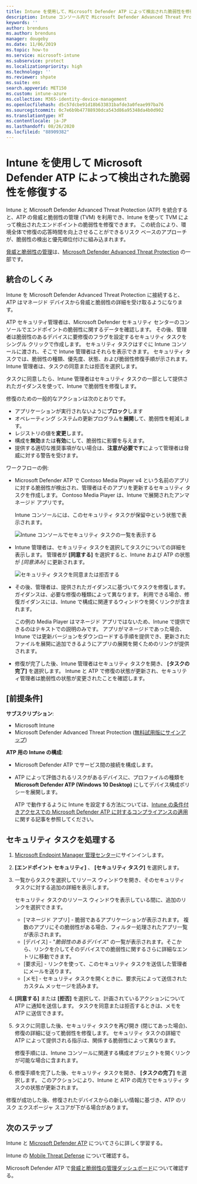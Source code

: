 ```yaml
---
title: Intune を使用して、Microsoft Defender ATP によって検出された脆弱性を修復する - Azure | Microsoft Docs
description: Intune コンソール内で Microsoft Defender Advanced Threat Protection (ATP) の一部である脅威と脆弱性の管理からセキュリティ タスクを管理する方法を説明します。
keywords: ''
author: brenduns
ms.author: brenduns
manager: dougeby
ms.date: 11/06/2019
ms.topic: how-to
ms.service: microsoft-intune
ms.subservice: protect
ms.localizationpriority: high
ms.technology: ''
ms.reviewer: shpate
ms.suite: ems
search.appverid: MET150
ms.custom: intune-azure
ms.collection: M365-identity-device-management
ms.openlocfilehash: d5c57dcbe91d18b633831bafde3a0feae997ba76
ms.sourcegitcommit: 0c7e6b9b47788930dca543d86a95348da4b0d902
ms.translationtype: HT
ms.contentlocale: ja-JP
ms.lasthandoff: 08/26/2020
ms.locfileid: "88909382"
---
```

# <a name="use-intune-to-remediate-vulnerabilities-identified-by-microsoft-defender-atp"></a>Intune を使用して Microsoft Defender ATP によって検出された脆弱性を修復する

Intune と Microsoft Defender Advanced Threat Protection (ATP) を統合すると、ATP の脅威と脆弱性の管理 (TVM) を利用でき、Intune を使って TVM によって検出されたエンドポイントの脆弱性を修復できます。 この統合により、環境全体で修復の応答時間を向上させることができるリスク ベースのアプローチが、脆弱性の検出と優先順位付けに組み込まれます。

[脅威と脆弱性の管理](/windows/security/threat-protection/windows-defender-atp/next-gen-threat-and-vuln-mgt)は、[Microsoft Defender Advanced Threat Protection](/windows/security/threat-protection/windows-defender-atp/windows-defender-advanced-threat-protection) の一部です。

## <a name="how-integration-works"></a>統合のしくみ

Intune を Microsoft Defender Advanced Threat Protection に接続すると、ATP はマネージド デバイスから脅威と脆弱性の詳細を受け取るようになります。

ATP セキュリティ管理者は、Microsoft Defender セキュリティ センターのコンソールでエンドポイントの脆弱性に関するデータを確認します。 その後、管理者は脆弱性のあるデバイスに要修復のフラグを設定するセキュリティ タスクをシングル クリックで作成します。 セキュリティ タスクはすぐに Intune コンソールに渡され、そこで Intune 管理者はそれらを表示できます。 セキュリティ タスクでは、脆弱性の種類、優先度、状態、および脆弱性修復手順が示されます。 Intune 管理者は、タスクの同意または拒否を選択します。

タスクに同意したら、Intune 管理者はセキュリティ タスクの一部として提供されたガイダンスを使って、Intune で脆弱性を修復します。

修復のための一般的なアクションは次のとおりです。

- アプリケーションが実行されないように**ブロック**します
- オペレーティング システムの更新プログラムを**展開**して、脆弱性を軽減します。
- レジストリの値を**変更**します。
- 構成を**無効**または**有効**にして、脆弱性に影響を与えます。
- 提供する適切な推奨事項がない場合は、**注意が必要です**によって管理者は脅威に対する警告を受けます。

ワークフローの例:

- Microsoft Defender ATP で Contoso Media Player v4 という名前のアプリに対する脆弱性が検出され、管理者はそのアプリを更新するセキュリティ タスクを作成します。 Contoso Media Player は、Intune で展開されたアンマネージド アプリです。

  Intune コンソールには、このセキュリティ タスクが保留中という状態で表示されます。

  ![Intune コンソールでセキュリティ タスクの一覧を表示する](./media/atp-manage-vulnerabilities/temp-security-tasks.png)

- Intune 管理者は、セキュリティ タスクを選択してタスクについての詳細を表示します。  管理者が **[同意する]** を選択すると、Intune および ATP の状態が *[同意済み]* に更新されます。

  ![セキュリティ タスクを同意または拒否する](./media/atp-manage-vulnerabilities/temp-accept-task.png)

- その後、管理者は、提供されたガイダンスに基づいてタスクを修復します。 ガイダンスは、必要な修復の種類によって異なります。 利用できる場合、修復ガイダンスには、Intune で構成に関連するウィンドウを開くリンクが含まれます。

  この例の Media Player はマネージド アプリではないため、Intune で提供できるのはテキストでの説明のみです。 アプリがマネージドであった場合、Intune では更新バージョンをダウンロードする手順を提供でき、更新されたファイルを展開に追加できるようにアプリの展開を開くためのリンクが提供されます。

- 修復が完了した後、Intune 管理者はセキュリティ タスクを開き、 **[タスクの完了]** を選択します。  Intune と ATP で修復の状態が更新され、セキュリティ管理者は脆弱性の状態が変更されたことを確認します。

## <a name="prerequisites"></a>[前提条件]  

**サブスクリプション**:

- Microsoft Intune  
- Microsoft Defender Advanced Threat Protection ([無料試用版にサインアップ](https://www.microsoft.com/WindowsForBusiness/windows-atp?ocid=docs-wdatp-main-abovefoldlink))

**ATP 用の Intune の構成**:

- Microsoft Defender ATP でサービス間の接続を構成します。
- ATP によって評価されるリスクがあるデバイスに、プロファイルの種類を **Microsoft Defender ATP (Windows 10 Desktop)** にしてデバイス構成ポリシーを展開します。

  ATP で動作するように Intune を設定する方法については、[Intune の条件付きアクセスでの Microsoft Defender ATP に対するコンプライアンスの適用](advanced-threat-protection-configure.md#enable-microsoft-defender-atp-in-intune)に関する記事を参照してください。

## <a name="work-with-security-tasks"></a>セキュリティ タスクを処理する

1. [Microsoft Endpoint Manager 管理センター](https://go.microsoft.com/fwlink/?linkid=2109431)にサインインします。

2. **[エンドポイント セキュリティ]** 、 **[セキュリティ タスク]** を選択します。

3. 一覧からタスクを選択してリソース ウィンドウを開き、そのセキュリティ タスクに対する追加の詳細を表示します。

   セキュリティ タスクのリソース ウィンドウを表示している間に、追加のリンクを選択できます。

   - [マネージド アプリ] - 脆弱であるアプリケーションが表示されます。 複数のアプリにその脆弱性がある場合、フィルター処理されたアプリ一覧が表示されます。
   - [デバイス] - "*脆弱性のあるデバイス*" の一覧が表示されます。そこから、リンクを介してそのデバイスでの脆弱性に関するさらに詳細なエントリに移動できます。
   - [要求元] - リンクを使って、このセキュリティ タスクを送信した管理者にメールを送ります。
   - [メモ] - セキュリティ タスクを開くときに、要求元によって送信されたカスタム メッセージを読みます。

4. **[同意する]** または **[拒否]** を選択して、計画されているアクションについて ATP に通知を送信します。 タスクを同意または拒否するときは、メモを ATP に送信できます。

5. タスクに同意した後、セキュリティ タスクを再び開き (閉じてあった場合)、修復の詳細に従って脆弱性を修復します。 セキュリティ タスクの詳細で ATP によって提供される指示は、関係する脆弱性によって異なります。

   修復手順には、Intune コンソールに関連する構成オブジェクトを開くリンクが可能な場合に含まれます。

6. 修復手順を完了した後、セキュリティ タスクを開き、 **[タスクの完了]** を選択します。  このアクションにより、Intune と ATP の両方でセキュリティ タスクの状態が更新されます。

修復が成功した後、修復されたデバイスからの新しい情報に基づき、ATP のリスク エクスポージャ スコアが下がる場合があります。

## <a name="next-steps"></a>次のステップ

Intune と [Microsoft Defender ATP](advanced-threat-protection.md) についてさらに詳しく学習する。

Intune の [Mobile Threat Defense](mobile-threat-defense.md) について確認する。

Microsoft Defender ATP で[脅威と脆弱性の管理ダッシュボード](/windows/security/threat-protection/windows-defender-atp/tvm-dashboard-insights)について確認する。